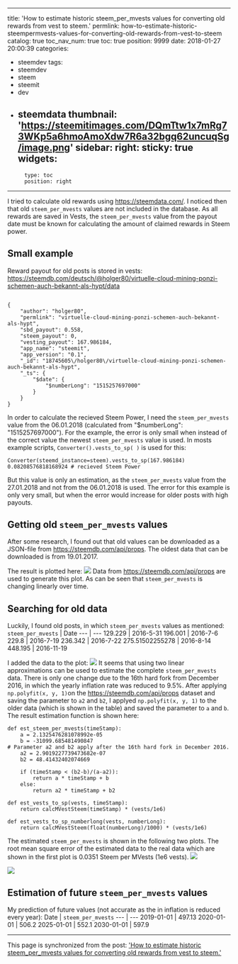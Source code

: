 
---
title: 'How to estimate historic steem_per_mvests values for converting old rewards from vest to steem.'
permlink: how-to-estimate-historic-steempermvests-values-for-converting-old-rewards-from-vest-to-steem
catalog: true
toc_nav_num: true
toc: true
position: 9999
date: 2018-01-27 20:00:39
categories:
- steemdev
tags:
- steemdev
- steem
- steemit
- dev
- steemdata
thumbnail: 'https://steemitimages.com/DQmTtw1x7mRg73WKp5a6hmoAmoXdw7R6a32bgq62uncuqSg/image.png'
sidebar:
    right:
        sticky: true
widgets:
    -
        type: toc
        position: right
---


I tried to calculate old rewards using https://steemdata.com/. I noticed then that old `steem_per_mvests` values are not included in the database. As all rewards are saved in Vests,  the `steem_per_mvests` value from the payout date must be known for calculating the amount of claimed rewards in Steem power.

## Small example
Reward payout for old posts is stored in vests: https://steemdb.com/deutsch/@holger80/virtuelle-cloud-mining-ponzi-schemen-auch-bekannt-als-hypt/data
```
	
{
    "author": "holger80",
    "permlink": "virtuelle-cloud-mining-ponzi-schemen-auch-bekannt-als-hypt",
    "sbd_payout": 0.558,
    "steem_payout": 0,
    "vesting_payout": 167.986184,
    "app_name": "steemit",
    "app_version": "0.1",
    "_id": "18745605\/holger80\/virtuelle-cloud-mining-ponzi-schemen-auch-bekannt-als-hypt",
    "_ts": {
        "$date": {
            "$numberLong": "1515257697000"
        }
    }
}
```
In order to calculate the recieved Steem Power, I need the `steem_per_mvests` value from the 06.01.2018 (calculated from "$numberLong": "1515257697000"). For the example, the error is only small when instead of the correct value the newest  `steem_per_mvests` value is used. In mosts example scripts, `Converter().vests_to_sp( )` is used for this:
```
Converter(steemd_instance=steem).vests_to_sp(167.986184)
0.08208576818168924 # recieved Steem Power
```
But this value is only an estimation, as the `steem_per_mvests` value from the 27.01.2018 and not from the 06.01.2018 is used. The error for this example is only very small, but when the error would increase for older posts with high payouts.

## Getting old `steem_per_mvests` values
After some research, I found out that old values can be downloaded as a  JSON-file from https://steemdb.com/api/props. The oldest data that can be downloaded is from 19.01.2017.

The result is plotted here:
![](https://steemitimages.com/DQmTtw1x7mRg73WKp5a6hmoAmoXdw7R6a32bgq62uncuqSg/image.png)
Data from https://steemdb.com/api/props are used to generate this plot.
As can be seen that `steem_per_mvests` is changing linearly over time. 

## Searching for old data
 Luckily, I found old posts, in which `steem_per_mvests` values as mentioned:
`steem_per_mvests` | Date
--- | ---
129.229 | 2016-5-31
196.001 | 2016-7-6
229.8 | 2016-7-19
236.342 | 2016-7-22
275.51502255278 | 2016-8-14
448.195 | 2016-11-19

I added the data to the plot:
![](https://steemitimages.com/DQmZnrtrxT26zdZzm4eyAcjT46Djcf1edos5gkPmmFffP49/image.png)
It seems that using two linear approximations can be used to estimate the complete  `steem_per_mvests` data.
There is only one change due to the 16th hard fork from December 2016, in which the yearly inflation rate was reduced to 9.5%.
After applying `np.polyfit(x, y, 1)`on the https://steemdb.com/api/props dataset and saving the parameter to `a2` and `b2`, I applyed `np.polyfit(x, y, 1)` to the older data (which is shown in the table) and saved the parameter to `a` and `b`. The result estimation function is shown here:
```
def est_steem_per_mvests(timeStamp):
    a = 2.1325476281078992e-05
    b = -31099.685481490847
# Parameter a2 and b2 apply after the 16th hard fork in December 2016.
    a2 = 2.9019227739473682e-07
    b2 = 48.41432402074669
    
    if (timeStamp < (b2-b)/(a-a2)):
        return a * timeStamp + b
    else:
        return a2 * timeStamp + b2
```

```
def est_vests_to_sp(vests, timeStamp):
    return calcMVestSteem(timeStamp) * (vests/1e6)

def est_vests_to_sp_numberlong(vests, numberLong):
    return calcMVestSteem(float(numberLong)/1000) * (vests/1e6)
```
The estimated `steem_per_mvests` is shown in the following two plots.  The root mean square error of the estimated data to the real data which are shown in the first plot is 0.0351 Steem per MVests (1e6 vests).
![](https://steemitimages.com/DQmUQ8ooBTwVsqJKKKdQaxor3BffRqLXGm1DtMupAFLyBVT/image.png)

![](https://steemitimages.com/DQmZyKP79fz2dzDXKAZmt37sZ8E6uZiigZSeqa4HL5dPeS6/image.png)

## Estimation of future `steem_per_mvests` values
My prediction of future values (not accurate as the in inflation is reduced every year):
Date | `steem_per_mvests`
--- | ---
2019-01-01 | 497.13
2020-01-01 | 506.2
2025-01-01 | 552.1
2030-01-01 | 597.9

- - -

This page is synchronized from the post: ['How to estimate historic steem_per_mvests values for converting old rewards from vest to steem.'](https://steemit.com/@holger80/how-to-estimate-historic-steempermvests-values-for-converting-old-rewards-from-vest-to-steem)
